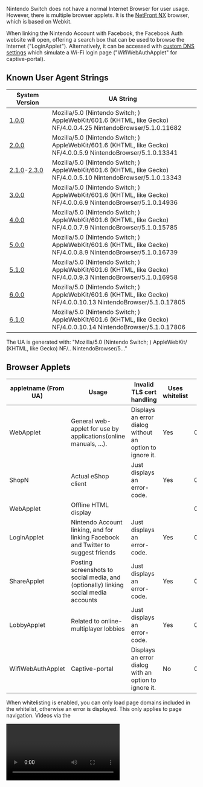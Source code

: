 Nintendo Switch does not have a normal Internet Browser for user usage.
However, there is multiple browser applets. It is the [NetFront
NX](https://web.archive.org/web/20170304075230/https://gl.access-company.com/news_event/archives/2017/170303/)
browser, which is based on Webkit.

When linking the Nintendo Account with Facebook, the Facebook Auth
website will open, offering a search box that can be used to browse the
Internet ("LoginApplet"). Alternatively, it can be accessed with [custom
DNS
settings](https://gbatemp.net/threads/web-browser-kind-of-on-the-switch.463094/)
which simulate a Wi-Fi login page ("WifiWebAuthApplet" for
captive-portal).

## Known User Agent Strings

| System Version                                            | UA String                                                                                                                    |
| --------------------------------------------------------- | ---------------------------------------------------------------------------------------------------------------------------- |
| [1.0.0](1.0.0.md "wikilink")                              | Mozilla/5.0 (Nintendo Switch; <appletname>) AppleWebKit/601.6 (KHTML, like Gecko) NF/4.0.0.4.25 NintendoBrowser/5.1.0.11682  |
| [2.0.0](2.0.0.md "wikilink")                              | Mozilla/5.0 (Nintendo Switch; <appletname>) AppleWebKit/601.6 (KHTML, like Gecko) NF/4.0.0.5.9 NintendoBrowser/5.1.0.13341   |
| [2.1.0](2.1.0.md "wikilink")-[2.3.0](2.3.0.md "wikilink") | Mozilla/5.0 (Nintendo Switch; <appletname>) AppleWebKit/601.6 (KHTML, like Gecko) NF/4.0.0.5.10 NintendoBrowser/5.1.0.13343  |
| [3.0.0](3.0.0.md "wikilink")                              | Mozilla/5.0 (Nintendo Switch; <appletname>) AppleWebKit/601.6 (KHTML, like Gecko) NF/4.0.0.6.9 NintendoBrowser/5.1.0.14936   |
| [4.0.0](4.0.0.md "wikilink")                              | Mozilla/5.0 (Nintendo Switch; <appletname>) AppleWebKit/601.6 (KHTML, like Gecko) NF/4.0.0.7.9 NintendoBrowser/5.1.0.15785   |
| [5.0.0](5.0.0.md "wikilink")                              | Mozilla/5.0 (Nintendo Switch; <appletname>) AppleWebKit/601.6 (KHTML, like Gecko) NF/4.0.0.8.9 NintendoBrowser/5.1.0.16739   |
| [5.1.0](5.1.0.md "wikilink")                              | Mozilla/5.0 (Nintendo Switch; <appletname>) AppleWebKit/601.6 (KHTML, like Gecko) NF/4.0.0.9.3 NintendoBrowser/5.1.0.16958   |
| [6.0.0](6.0.0.md "wikilink")                              | Mozilla/5.0 (Nintendo Switch; <appletname>) AppleWebKit/601.6 (KHTML, like Gecko) NF/4.0.0.10.13 NintendoBrowser/5.1.0.17805 |
| [6.1.0](6.1.0.md "wikilink")                              | Mozilla/5.0 (Nintendo Switch; <appletname>) AppleWebKit/601.6 (KHTML, like Gecko) NF/4.0.0.10.14 NintendoBrowser/5.1.0.17806 |

The UA is generated with: "Mozilla/5.0 (Nintendo Switch; <appletname>)
AppleWebKit/<webkitver> (KHTML, like Gecko)
NF/<nfver0>.<nfver1>.<nfver2>
NintendoBrowser/5.<ninver0>.<ninver1>.<ninver2>"

## Browser Applets

| appletname (From UA) | Usage                                                                               | Invalid TLS cert handling                                | Uses whitelist | Title ID         | Notes |
| -------------------- | ----------------------------------------------------------------------------------- | -------------------------------------------------------- | -------------- | ---------------- | ----- |
| WebApplet            | General web-applet for use by applications(online manuals, ...).                    | Displays an error dialog without an option to ignore it. | Yes            | 010000000000100A |       |
| ShopN                | Actual eShop client                                                                 | Just displays an error-code.                             | Yes            | 010000000000100B |       |
| WebApplet            | Offline HTML display                                                                |                                                          |                | 010000000000100F |       |
| LoginApplet          | Nintendo Account linking, and for linking Facebook and Twitter to suggest friends   | Just displays an error-code.                             | Yes            | 0100000000001010 |       |
| ShareApplet          | Posting screenshots to social media, and (optionally) linking social media accounts | Just displays an error-code.                             | Yes            | 0100000000001010 |       |
| LobbyApplet          | Related to online-multiplayer lobbies                                               | Just displays an error-code.                             | Yes            | 0100000000001010 |       |
| WifiWebAuthApplet    | Captive-portal                                                                      | Displays an error dialog with an option to ignore it.    | No             | 0100000000001011 |       |

When whitelisting is enabled, you can only load page domains included in
the whitelist, otherwise an error is displayed. This only applies to
page navigation. Videos via the

<video>

tag are not affected, likewise with network requests with JS.

No known applets can directly access the SD card via mounting it. This
includes ShareApplet (which posts screenshots from SD to social media).

## OSS

The NROs for the OSS are stored under a separate
[title](Title%20list.md "wikilink"). All of the web-applets use the same
OSS NROs via this title.

String from v2.0 in oss\_wkc.nro: "libcurl/7.50.1".

## Video Playback

WifiWebAuthApplet does not fully support playing videos. It will
[assert](Error%20codes.md "wikilink") with normal videos. The assert
triggers before it even starts MP4 parsing?(For example, selecting a
video from a video-tag will assert even though it doesn't send any
network request for it) However, in some cases with certain MP4s using
vulns it will display an error dialog instead.

With v3.0 WifiWebAuthApplet video-playback was disabled, it now throws
the following error when attempting to play a video: "Support Code:
2809-1212" "This feature is not available." On past system-versions it
would just trigger a fatal-error(see above). Video playback still works
on the whitelisted applets following v3.0.0, which allows video playback
through Facebook and embedded into Google Sites.

## Trusted RootCAs

While the rootCA(s) for Let's Encrypt isn't included, Let's Encrypt is
indirectly trusted via "Digital Signature Trust Co.". This seems to be
only(?) the case for WifiWebAuthApplet, hence non-WifiWebAuthApplet
seems to have a different set of trusted rootCAs.

## WifiWebAuthApplet

When doing a connection-test in system-settings, it will detect that the
captive-portal is required and display an error for it when the response
for "<http://conntest.nintendowifi.net/>" doesn't include the
"X-Organization: Nintendo" HTTP header. The web-applet will not load
until something else attempts a conntest, for example when launching
eShop and prior to LoginApplet launching. The initial page loaded by
this applet is the above conntest URL.

This is only available starting with [2.0.0](2.0.0.md "wikilink").

Prior to version [3.0.0](3.0.0.md "wikilink"), this applet was launched
when attempting a system update from recovery mode if needed. This was
changed to display a "This feature is not available." popup instead.

## Whitelisted Applets

The v2.1 main-codebin page-aligned .text size is 0x1000-bytes larger
than ShopN.

The file at "<data:/whitelist/WhitelistLns.txt>" for
LoginApplet/ShareApplet/LobbyApplet, which doesn't exist in
WifiWebAuthApplet, contains the
following:

` ^https://([0-9A-Za-z\-]+\.)*nintendo\.net(/|$)`  
` ^https?://([0-9A-Za-z\-]+\.)*nintendo\.(co\.jp|com|eu|co\.uk|es|pt|ch|at|de|nl|be|ch|ru|fr|it|co\.za|co\.kr|tw|com\.hk|com\.au|ca|co\.nz)(/|$)`  
` ^https?://([0-9A-Za-z\-]+\.)*nintendo-europe\.com(/|$)`  
` ^https?://([0-9A-Za-z\-]+\.)*nintendoservicecentre\.co\.uk(/|$)`  
` ^https?://([0-9A-Za-z\-]+\.)*google\.(com|ad|ae|com\.af|com\.ag|com\.ai|al|am|co\.ao|com\.ar|as|at|com\.au|az|ba|com\.bd|be|bf|bg|com\.bh|bi|bj|com\.bn|com\.bo|com\.br|bs|bt|co\.bw|by|com\.bz|ca|cd|cf|cg|ch|ci|co\.ck|cl|cm|cn|com\.co|co\.cr|com\.cu|cv|com\.cy|cz|de|dj|dk|dm|com\.do|dz|com\.ec|ee|com\.eg|es|com\.et|fi|com\.fj|fm|fr|ga|ge|gg|com\.gh|com\.gi|gl|gm|gp|gr|com\.gt|gy|com\.hk|hn|hr|ht|hu|co\.id|ie|co\.il|im|co\.in|iq|is|it|je|com\.jm|jo|co\.jp|co\.ke|com\.kh|ki|kg|co\.kr|com\.kw|kz|la|com\.lb|li|lk|co\.ls|lt|lu|lv|com\.ly|co\.ma|md|me|mg|mk|ml|com\.mm|mn|ms|com\.mt|mu|mv|mw|com\.mx|com\.my|co\.mz|com\.na|com\.nf|com\.ng|com\.ni|ne|nl|no|com\.np|nr|nu|co\.nz|com\.om|com\.pa|com\.pe|com\.pg|com\.ph|com\.pk|pl|pn|com\.pr|ps|pt|com\.py|com\.qa|ro|ru|rw|com\.sa|com\.sb|sc|se|com\.sg|sh|si|sk|com\.sl|sn|so|sm|sr|st|com\.sv|td|tg|co\.th|com\.tj|tk|tl|tm|tn|to|com\.tr|tt|com\.tw|co\.tz|com\.ua|co\.ug|co\.uk|com\.uy|co\.uz|com\.vc|co\.ve|vg|co\.vi|com\.vn|vu|ws|rs|co\.za|co\.zm|co\.zw|cat)(/|$)`  
` ^https://([0-9A-Za-z\-]+\.)*facebook\.com(/|$)`  
` ^https://([0-9A-Za-z\-]+\.)*twitter\.com(/|$)`

\[3.0.0+\]: The "google\\.(com" line now starts with "^https://" instead
of "https?://", hence plain HTTP is no longer allowed. The following
line was added right after the original google line: "----
^https?://(\[0-9A-Za-z\\-\]+\\.)\*google(\\.\[A-Za-z\]+)\*/(search|translate)\\?"

\[4.0.0+\]: Lines 2-4 ("...nintendo\\.(co...", "nintendo-europe", and
"nintendoservicecentre") now starts with "^https://" instead of
"https?://". Hence, plain HTTP for these are no longer allowed.

### ShareApplet

The initial page loaded by this applet depends on a flag. non-val1:
"https://web-lp1.share.srv.nintendo.net/" val1:
"https://web-lp1.share.srv.nintendo.net/settings/"

The server will return a HTTP 302 redirect to "https://nintendo.com/"
when the specified User-Agent isn't the one for ShareApplet.

### LobbyApplet

Support for Lobby was added with \[2.0.0+\].

The initial page loaded by this applet is:
"https://web-lp1.znc.srv.nintendo.net/lobby/".

The content of the above URL refers to "rooms",
"NxView\_Img\_Google\_Play\_Icon", etc.

And also:

` Your room has been created.`  
` `  
` You can invite friends to the room via`  
` the Nintendo Switch Online Lounge app.`

## ShopN

The initial page loaded by ShopN is:
"https://bugyo.hac.lp1.eshop.nintendo.net/ashigaru/". This can be
accessed via computer possesed the certificate ShopN.

The file at "<data:/whitelist/WhitelistEc.txt>", which doesn't exist in
WifiWebAuthApplet, contains the following:

` ^https://([0-9A-Za-z\-]+\.)*eshop\.nintendo\.net($|/)`  
` ^https?://([0-9A-Za-z\-]+\.)*nintendo\.(co\.jp|com|de)($|/)`

## WebApplet

### 010000000000100A

The initial page loaded by this applet is specified by the title which
launched this applet. Plain HTTP is allowed.

The files under "<data:/>" are identical to WifiWebAuthApplet except
that the content of each file differs.

This applet uses a whitelist, but it doesn't come from "<data:/>" like
whitelisted-applet.

#### WebApplet launch with Tetris

The Tetris game/demo can be used to launch the online-WebApplet. This
*only* applies to the JPN region of the game/demo: "ぷよぷよ™テトリス®Ｓ"(aka
"Puyo Puyo Tetris"). Note that the gamecard for this can be used to
launch the online-WebApplet on system-version \>=1.0.0.

First, launch the offline-WebApplet for the manual:

  - Game: Main-menu -\> press A with the already selected top menu
    button -\> press the R button.
  - Demo: Main-menu -\> select menu button on the right side -\> press
    A.

Then in the manual:

  - Press A -\> select the bottom menu entry in the list.
  - Select the SEGA icon -\> press A.

The offline-WebApplet will then launch the online-WebApplet with the
plain-http "http://sega.jp/" URL. Non-JPN regions of Tetris don't have
any external link in the manual. For example, with your own DNS-server
setup to return your own server address for this domain, you can load
your own content for use with online-WebApplet.

As of 12/01/2017 this still works on the latest update for Tetris
(version 1.1.2).

### Offline Applet

Minus TIDs, the [NPDM](NPDM.md "wikilink") is the same as
010000000000100A except 010000000000100A has access to more/other
services.

## Service/FS Access

All browser applets have access to the following services: acc:u1,
appletAE, audin:u, audren:u, audout:u, bsd:u, fatal:u, fsp-srv, hid,
hid:sys, irs, ldn:m, ldr:ro, lm, erpt:c, nifm:s, ns:am, nsd:u, nvdrv:a,
mm:u, pl:u, prepo:s, set, set:sys, sfdnsres, ssl, time:u, vi:s

LoginApplet/ShareApplet/LobbyApplet have access to the above + caps:a.

ShopN has access to the above + nim:shp.

Unlike the applets listed above, WebApplet TID 010000000000100A has
access to the [FS](Filesystem%20services.md "wikilink") MountContent\*
commands. This is so that it can load the whitelist from
"/accessible-urls/accessible-urls.txt" in the mounted FS, from
[NCA](NCA.md "wikilink")-type4 where titleID={application which launched
this applet}.

## Heap

The size used for [svcSetHeapSize](SVC.md "wikilink") by the web-applets
is 0x15600000. Under ShopN, the largest size that can be passed to this
without an error being returned, is 0x1B400000.

## Applet Launching

The web-applets are launched using a storage containing the input arg
data, on exit the output storage contains the "\*ReturnValue" reply data
struct. The output struct is specific to each applet.

### Library Applet Versions

| System Version | Value   |
| -------------- | ------- |
| \[1.0.0+\]     | 0x20000 |
| \[3.0.0+\]     | 0x30000 |
| \[5.0.0+\]     | 0x50000 |

The above only (?) applies to non-WebWifi. WebWifi uses version 0x0.

### ShimKind

This enum is "nn::web::common::ShimKind".

This indicates the type of web-applet.

| Value | Name  |
| ----- | ----- |
| 2     | Login |
| 4     | Share |
| 5     | Web   |
| 6     | Wifi  |
| 7     | Lobby |

### WebWifiPageArg

| Offset | Size  | Description                                                                                        |
| ------ | ----- | -------------------------------------------------------------------------------------------------- |
| 0x0    | 0x4   | Official sw sets this to 0 with appletStorageWrite, separately from the rest of the config struct. |
| 0x4    | 0x100 | URL used for the connection-test requests.                                                         |
| 0x104  | 0x400 | Initial URL navigated to by the applet.                                                            |
| 0x504  | 0x10  | Account userID, 0 for common.                                                                      |
| 0x514  | 0x4   | Unknown, this can be 0.                                                                            |

This is the input struct for WifiWebAuthApplet. This is a total of
0x518-bytes.

### WebWifiReturnValue

| Offset | Size | Description |
| ------ | ---- | ----------- |
| 0x0    | 0x4  | ?           |
| 0x4    | 0x8  | Result      |

This is the output struct for WifiWebAuthApplet. This is a total of
0x8-bytes.

### WebCommonReturnValue

| Offset | Size   | Description    |
| ------ | ------ | -------------- |
| 0x0    | 0x4    | u32 exitReason |
| 0x4    | 0x4    | Padding        |
| 0x8    | 0x1000 | lastUrl string |
| 0x1008 | 0x8    | lastUrlSize    |

This is the 0x1010-byte output storage used by all non-WebWifi applets -
except for Share which returns a TLV storage (on \[3.0.0+\] at
least?).

### WebArgHeader

| Offset | Size | Description                                                               |
| ------ | ---- | ------------------------------------------------------------------------- |
| 0x0    | 0x2  | Total [\#WebArgTLV](#WebArgTLV "wikilink") entries following this struct. |
| 0x2    | 0x2  | Padding                                                                   |
| 0x4    | 0x4  | [\#ShimKind](#ShimKind "wikilink")                                        |

This is the header struct at offset 0 in the input web Arg storage for
non-WebWifi. This is a total of 0x8-bytes. The total storage size used
for input/output TLVs is 0x2000.

### WebArgTLV

| Offset | Size | Description                                 |
| ------ | ---- | ------------------------------------------- |
| 0x0    | 0x2  | Type of this arg.                           |
| 0x2    | 0x2  | Size of the arg data following this struct. |
| 0x4    | 0x4  | Padding                                     |

Web TLV used in the input web Arg storage, after
[\#WebArgHeader](#WebArgHeader "wikilink"). This is a total of
0x8-bytes.

### TLVs

| System Version | Applets | Type | Size   | Value                         | Description                                                                                       |
| -------------- | ------- | ---- | ------ | ----------------------------- | ------------------------------------------------------------------------------------------------- |
| \[1.0.0+\]     |         | 0x1  | 0xC00  | string                        | Initial URL                                                                                       |
| \[1.0.0+\]     |         | 0x3  | 0x400  | string                        | CallbackUrl                                                                                       |
| \[1.0.0+\]     |         | 0x4  | 0x400  | string                        | CallbackableUrl                                                                                   |
| \[1.0.0+\]     |         | 0xA  | 0x1000 | string                        | Whitelist                                                                                         |
| \[1.0.0+\]     |         | 0xE  | 0x10   | userID                        | userID                                                                                            |
| \[1.0.0+\]     |         | 0x11 | 0x1    | u8 bool                       | EcClientCertEnabled                                                                               |
| \[1.0.0+\]     |         | 0x12 | 0x1    | u8                            | ?                                                                                                 |
| \[1.0.0+\]     |         | 0x14 | 0x1    | u8                            | ?                                                                                                 |
| \[1.0.0+\]     |         | 0x15 | 0x1    | u8                            | ?                                                                                                 |
| \[1.0.0+\]     |         | 0x17 | 0x4    | u32 enum WebBootDisplayKind   | BootDisplayKind                                                                                   |
| \[1.0.0+\]     |         | 0x18 | 0x4    | u32 enum \*BackgroundKind     | BackgroundKind                                                                                    |
| \[1.0.0+\]     |         | 0x19 | 0x1    | u8 bool                       | FooterEnabled                                                                                     |
| \[1.0.0+\]     |         | 0x1A | 0x1    | u8 bool                       | PointerEnabled                                                                                    |
| \[1.0.0+\]     |         | 0x1B | 0x4    | u32 enum \*LeftStickMode      | LeftStickMode                                                                                     |
| \[1.0.0+\]     |         | 0x1C | 0x4    | s32                           | KeyRepeatFrame, first param                                                                       |
| \[1.0.0+\]     |         | 0x1D | 0x4    | s32                           | KeyRepeatFrame, second param                                                                      |
| \[1.0.0+\]     |         | 0x1E | 0x1    | u8 bool                       | Set after BootAsMediaPlayer with the value inverted.                                              |
| \[1.0.0+\]     |         | 0x1F | 0x1    | u8                            | ?                                                                                                 |
| \[2.0.0+\]     |         | 0x21 | 0x1    | u8 bool                       | BootAsMediaPlayer                                                                                 |
| \[2.0.0+\]     |         | 0x22 | 0x1    | u8 bool                       | SetShopJumpEnabled                                                                                |
| \[2.0.0+\]     |         | 0x23 | 0x1    | u8 bool                       | MediaPlayerUserGestureRestrictionEnabled                                                          |
| \[5.0.0+\]     |         | 0x2F | 0x1    | u8                            | ?                                                                                                 |
| \[5.0.0+\]     |         | 0x31 | 0x1    | u8 bool                       | When set, indicates the whitelist for YouTubeVideo should be used (loaded from web-applet RomFS). |
| \[5.0.0+\]     |         | 0x32 | 0x4    | u32 enum \*WebFooterFixedKind | FooterFixedKind                                                                                   |
| \[5.0.0+\]     |         | 0x33 | 0x1    | u8 bool                       | PageFadeEnabled                                                                                   |
| \[5.0.0+\]     |         | 0x36 | 0x1    | u8 bool                       | PageScrollIndicatorEnabled                                                                        |

All strings are NUL-terminated.

## Versions

### [1.0.0](1.0.0.md "wikilink")

"shareddata:/buildinfo/buildinfo.dat" content:

` r:11682`  
` p:NX64`  
` v:Pilot`  
` d:2016-11-25 23:30`  
` n:0.4.25`

### [2.0.0](2.0.0.md "wikilink")

"shareddata:/buildinfo/buildinfo.dat" content:

` r:13341`  
` p:NX64`  
` v:Release`  
` d:2017-02-13 22:57`  
` n:0.5.9`  
` `

### [2.1.0](2.1.0.md "wikilink")

See [here](Switch%20Userland%20Flaws.md "wikilink") for vuln-related
changes.

The WebKit NRO was updated. For the WebKit NRO, the page-aligned size
for the R-X, R--, and RW- pages are the same as v2.0.

  - The actual code in the NRO starts differing starting at offset
    0xE780. In v2.0 the offset following the last code instruction is
    text\_lastpage+0x3F8(text\_end-0xC08), while for v2.1 it's
    text\_lastpage+0xE60(text\_end-0x1A0). Compared to the previous
    version, there's a val0 u32(padding) inserted where the code for the
    import stubs begin, near the end of .text. Relative to that end
    offset going backwards, .text differs starting at v2.0
    textbase+0xD56530 / v2.1 textbase+0xD56F94.
  - The R-- section was updated. Besides the large table(?) which was
    updated(nothing was added/removed there), the strings containing
    "D:/for\_cruiser/release\_182/nx/webkit/" were updated: "182" was
    changed to "189". 0x10-bytes at offset 0x57292C were removed.
    0x8-bytes were inserted at offset 0x14B2B5C in the v2.1 section.
    0x8-bytes were inserted at offset 0x14B5C10 in the v2.1 section. ...
  - The RW- section was updated, mainly for different addrs. Nothing was
    added/removed. Most(?)/all(?) main-codebin func import-addrs
    relative to main-codebin-base are the same as v2.0.

Main-codebin region(titleID 010000000000100B):

  - rtld is same as before basically, minus addrs. Likewise for the
    "nnSdkEmpty" binary following the main-codebin.
  - Various byte values were changed in the main .text.
  - In the main R-- section:
      - The length of a string used with the user-agent changed, due to
        being changed from "{...}.9" to "{...}.10".
      - The version in the following string was changed from "1.2.2" to
        "1.2.3": "FS\_ACCESS: { sdk\_versio n: 1.2.3, spec: NX }"
      - The datetime strings following "b/23876444" was changed from
        "Feb 10 2017" "02:24:47" to "Mar 9 201 7" "21:41:27".
      - A 0x10-byte block prior to SDK library tag strings was updated.
        The version in those strings was changed from "1\_2\_2" to
        "1\_2\_3".
  - The main RW- section appears to be basically the same minus addrs.

All of the other NROs were updated in FS with only the following
changes:

  - The R-X section is identical to the previous version except for the
    0x10-byte block in the NRO header.
  - The R-- section only had version values in "/release\_{ver}/"
    strings updated, see the for\_cruiser path mentioned for WebKit NRO
    above. The only other change was that a 0x10-byte block following a
    "GNU" string was updated.

#### FS

The content of "blacklist:/" and "oceanShared:/" haven't changed. Only
the content of "shareddata:/" and "<data:/>" changed.

##### "shareddata:/"

The following files were updated here(nothing added/removed):

  - /buildinfo/buildinfo.dat
  - /dll/cairo\_wkc.nro
  - /dll/libfont.nro
  - /dll/oss\_wkc.nro
  - /dll/peer\_wkc.nro
  - /dll/webkit\_wkc.nro

That is, every .nro under the above directory was updated.

"shareddata:/buildinfo/buildinfo.dat" content:

` r:13343`  
` p::NX64`  
` v:Release`  
` d:2017-03-14 21:08`  
` n:0.5.10`

##### "<data:/>"

The following files were updated here(nothing added/removed):

  - /.nrr/netfront.nrr
  - /buildinfo/buildinfo.dat

### [3.0.1](3.0.1.md "wikilink")

While main-codebin .text was updated, no actual code was changed.

The .nss path string in main-codebin was changed from
"Q:\\work\\LibraryApplet\\..." to "Q:\\work\\nup\\LibraryApplet\\...".

See [here](3.0.1.md "wikilink") regarding "shareddata:/" buildinfo.

[Category:Library Applets](Category:Library_Applets "wikilink")
